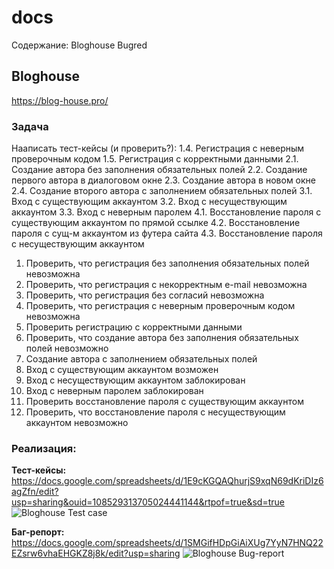 # docs
Содержание:
Bloghouse
Bugred

## Bloghouse
https://blog-house.pro/
### Задача
Нааписать тест-кейсы (и проверить?):
1.4. Регистрация с неверным проверочным кодом
1.5. Регистрация с корректными данными
2.1. Создание автора без заполнения обязательных полей
2.2. Создание первого автора в диалоговом окне
2.3. Создание автора в новом окне
2.4. Создание второго автора с заполнением обязательных полей
3.1. Вход с существующим аккаунтом
3.2. Вход с несуществующим аккаунтом
3.3. Вход с неверным паролем
4.1. Восстановление пароля с существующим аккаунтом по прямой ссылке
4.2. Восстановление пароля с сущ-м аккаунтом из футера сайта
4.3. Восстановление пароля с несуществующим аккаунтом

1. Проверить, что регистрация без заполнения обязательных полей невозможна
2. Проверить, что регистрация с некорректным e-mail невозможна
3. Проверить, что регистрация без согласий невозможна
4. Проверить, что регистрация с неверным проверочным кодом невозможна
5. Проверить регистрацию с корректными данными
6. Проверить, что создание автора без заполнения обязательных полей невозможно
7. Создание автора с заполнением обязательных полей
8. Вход с существующим аккаунтом возможен
9. Вход с несуществующим аккаунтом заблокирован
10. Вход с неверным паролем заблокирован
11. Проверить восстановление пароля с существующим аккаунтом
12. Проверить, что восстановление пароля с несуществующим аккаунтом невозможно

### Реализация:

**Тест-кейсы:**
https://docs.google.com/spreadsheets/d/1E9cKGQAQhurjS9xqN69dKriDIz6agZfn/edit?usp=sharing&ouid=108529313705024441144&rtpof=true&sd=true
![Bloghouse  Test case](https://user-images.githubusercontent.com/89230342/178154064-d4dcb472-7041-4e5a-9b2d-9a88d3cb0e12.png)

**Баг-репорт:**
https://docs.google.com/spreadsheets/d/1SMGifHDpGiAiXUg7YyN7HNQ22EZsrw6vhaEHGKZ8j8k/edit?usp=sharing
![Bloghouse  Bug-report](https://user-images.githubusercontent.com/89230342/178154068-37c686e3-11eb-4ba7-8c26-da9b9d9dc3db.png)
